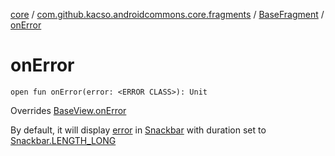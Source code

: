 [core](../../index.md) / [com.github.kacso.androidcommons.core.fragments](../index.md) / [BaseFragment](index.md) / [onError](.)

# onError

`open fun onError(error: <ERROR CLASS>): Unit`

Overrides [BaseView.onError](../../com.github.kacso.androidcommons.core.views/-base-view/on-error.md)

By default, it will display [error](on-error.md#com.github.kacso.androidcommons.core.fragments.BaseFragment$onError()/error) in [Snackbar](#) with duration set to [Snackbar.LENGTH_LONG](#)

